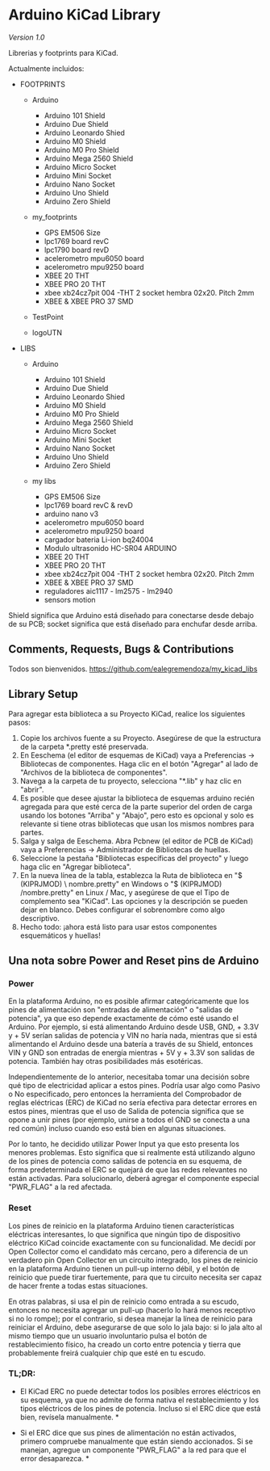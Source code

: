 # Arduino KiCad Library
*Version 1.0*

Librerias y footprints para KiCad.

Actualmente incluidos:
- FOOTPRINTS
	- Arduino
		- Arduino 101 Shield
		- Arduino Due Shield
		- Arduino Leonardo Shied
		- Arduino M0 Shield
		- Arduino M0 Pro Shield
		- Arduino Mega 2560 Shield
		- Arduino Micro Socket
		- Arduino Mini Socket
		- Arduino Nano Socket
		- Arduino Uno Shield
		- Arduino Zero Shield
		
	- my_footprints
		- GPS EM506 Size
		- lpc1769 board revC
		- lpc1790 board revD
		- acelerometro mpu6050 board
		- acelerometro mpu9250 board
		- XBEE 20 THT
		- XBEE PRO 20 THT 
		- xbee xb24cz7pit 004 -THT  2 socket hembra 02x20. Pitch 2mm
		- XBEE & XBEE PRO 37 SMD

	- TestPoint
	- logoUTN
- LIBS
	- Arduino
		- Arduino 101 Shield
		- Arduino Due Shield
		- Arduino Leonardo Shied
		- Arduino M0 Shield
		- Arduino M0 Pro Shield
		- Arduino Mega 2560 Shield
		- Arduino Micro Socket
		- Arduino Mini Socket
		- Arduino Nano Socket
		- Arduino Uno Shield
		- Arduino Zero Shield
		
	- my libs
		- GPS EM506 Size
		- lpc1769 board revC & revD
		- arduino nano v3
		- acelerometro mpu6050 board
		- acelerometro mpu9250 board
		- cargador bateria Li-ion bq24004
		- Modulo ultrasonido HC-SR04 ARDUINO
		- XBEE 20 THT
		- XBEE PRO 20 THT 
		- xbee xb24cz7pit 004 -THT  2 socket hembra 02x20. Pitch 2mm
		- XBEE & XBEE PRO 37 SMD		
		- reguladores aic1117 - lm2575 - lm2940
		- sensors motion



Shield significa que Arduino está diseñado para conectarse desde debajo de su PCB; socket significa que está diseñado para enchufar desde arriba.

## Comments, Requests, Bugs & Contributions
Todos son bienvenidos.
https://github.com/ealegremendoza/my_kicad_libs 



## Library Setup
Para agregar esta biblioteca a su Proyecto KiCad, realice los siguientes pasos:
1. Copie los archivos fuente a su Proyecto. Asegúrese de que la estructura de la carpeta *.pretty esté preservada.
2. En Eeschema (el editor de esquemas de KiCad) vaya a Preferencias -> Bibliotecas de componentes. Haga clic en el botón "Agregar" al lado de "Archivos de la biblioteca de componentes".
3. Navega a la carpeta de tu proyecto, selecciona "*.lib" y haz clic en "abrir".
4. Es posible que desee ajustar la biblioteca de esquemas arduino recién agregada para que esté cerca de la parte superior del orden de carga usando los botones "Arriba" y "Abajo", pero esto es opcional y solo es relevante si tiene otras bibliotecas que usan los mismos nombres para partes.
5. Salga y salga de Eeschema. Abra Pcbnew (el editor de PCB de KiCad) vaya a Preferencias -> Administrador de Bibliotecas de huellas.
6. Seleccione la pestaña "Bibliotecas específicas del proyecto" y luego haga clic en "Agregar biblioteca".
7. En la nueva línea de la tabla, establezca la Ruta de biblioteca en "$ (KIPRJMOD) \ nombre.pretty" en Windows o "$ (KIPRJMOD) /nombre.pretty" en Linux / Mac, y asegúrese de que el Tipo de complemento sea "KiCad". Las opciones y la descripción se pueden dejar en blanco. Debes configurar el sobrenombre como algo descriptivo.
8. Hecho todo: ¡ahora está listo para usar estos componentes esquemáticos y huellas!

## Una nota sobre Power and Reset pins de Arduino

### Power
En la plataforma Arduino, no es posible afirmar categóricamente que los pines de alimentación son "entradas de alimentación" o "salidas de potencia", ya que eso depende exactamente de cómo esté usando el Arduino. Por ejemplo, si está alimentando Arduino desde USB, GND, + 3.3V y + 5V serían salidas de potencia y VIN no haría nada, mientras que si está alimentando el Arduino desde una batería a través de su Shield, entonces VIN y GND son entradas de energía mientras + 5V y + 3.3V son salidas de potencia. También hay otras posibilidades más esotéricas.

Independientemente de lo anterior, necesitaba tomar una decisión sobre qué tipo de electricidad aplicar a estos pines. Podría usar algo como Pasivo o No especificado, pero entonces la herramienta del Comprobador de reglas eléctricas (ERC) de KiCad no sería efectiva para detectar errores en estos pines, mientras que el uso de Salida de potencia significa que se opone a unir pines (por ejemplo, unirse a todos el GND se conecta a una red común) incluso cuando eso está bien en algunas situaciones.

Por lo tanto, he decidido utilizar Power Input ya que esto presenta los menores problemas. Esto significa que si realmente está utilizando alguno de los pines de potencia como salidas de potencia en su esquema, de forma predeterminada el ERC se quejará de que las redes relevantes no están activadas. Para solucionarlo, deberá agregar el componente especial "PWR_FLAG" a la red afectada.

### Reset
Los pines de reinicio en la plataforma Arduino tienen características eléctricas interesantes, lo que significa que ningún tipo de dispositivo eléctrico KiCad coincide exactamente con su funcionalidad. Me decidí por Open Collector como el candidato más cercano, pero a diferencia de un verdadero pin Open Collector en un circuito integrado, los pines de reinicio en la plataforma Arduino tienen un pull-up interno débil, y el botón de reinicio que puede tirar fuertemente, para que tu circuito necesita ser capaz de hacer frente a todas estas situaciones.

En otras palabras, si usa el pin de reinicio como entrada a su escudo, entonces no necesita agregar un pull-up (hacerlo lo hará menos receptivo si no lo rompe); por el contrario, si desea manejar la línea de reinicio para reiniciar el Arduino, debe asegurarse de que solo lo jala bajo: si lo jala alto al mismo tiempo que un usuario involuntario pulsa el botón de restablecimiento físico, ha creado un corto entre potencia y tierra que probablemente freirá cualquier chip que esté en tu escudo.

### TL;DR:

* El KiCad ERC no puede detectar todos los posibles errores eléctricos en su esquema, ya que no admite de forma nativa el restablecimiento y los tipos eléctricos de los pines de potencia. Incluso si el ERC dice que está bien, revísela manualmente. *

* Si el ERC dice que sus pines de alimentación no están activados, primero compruebe manualmente que están siendo accionados. Si se manejan, agregue un componente "PWR_FLAG" a la red para que el error desaparezca. *

